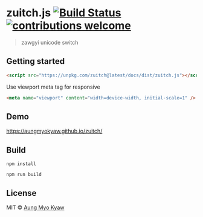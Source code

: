 # zuitch.js [![Build Status][build]][build-url] [![contributions welcome][contri-badge]][contri-url]

> zawgyi unicode switch

## Getting started

```html
<script src="https://unpkg.com/zuitch@latest/docs/dist/zuitch.js"></script>
```

Use viewport meta tag for responsive

```html
<meta name="viewport" content="width=device-width, initial-scale=1" />
```

## Demo

[ https://aungmyokyaw.github.io/zuitch/ ](https://aungmyokyaw.github.io/zuitch/)

## Build

```
npm install
```

```
npm run build
```

## License

MIT © [Aung Myo Kyaw](https://github.com/AungMyoKyaw)

[contri-badge]: https://img.shields.io/badge/contributions-welcome-brightgreen.svg?style=flat
[contri-url]: https://github.com/AungMyoKyaw/zuitch/issues
[build]: https://travis-ci.org/AungMyoKyaw/zuitch.svg?branch=master
[build-url]: https://travis-ci.org/AungMyoKyaw/zuitch
